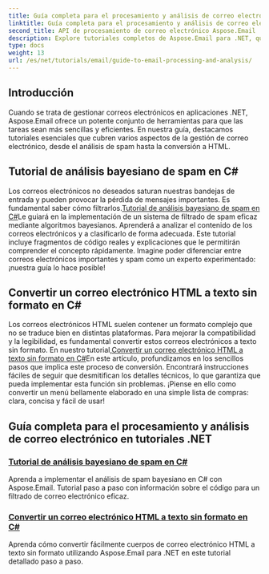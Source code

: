 ```yaml
---
title: Guía completa para el procesamiento y análisis de correo electrónico en .NET
linktitle: Guía completa para el procesamiento y análisis de correo electrónico en .NET
second_title: API de procesamiento de correo electrónico Aspose.Email .NET
description: Explore tutoriales completos de Aspose.Email para .NET, que cubren el procesamiento de correo electrónico, el análisis de spam, la conversión de HTML y más para optimizar sus aplicaciones .NET.
type: docs
weight: 13
url: /es/net/tutorials/email/guide-to-email-processing-and-analysis/
---
```

## Introducción

Cuando se trata de gestionar correos electrónicos en aplicaciones .NET, Aspose.Email ofrece un potente conjunto de herramientas para que las tareas sean más sencillas y eficientes. En nuestra guía, destacamos tutoriales esenciales que cubren varios aspectos de la gestión de correo electrónico, desde el análisis de spam hasta la conversión a HTML. 

## Tutorial de análisis bayesiano de spam en C#
 Los correos electrónicos no deseados saturan nuestras bandejas de entrada y pueden provocar la pérdida de mensajes importantes. Es fundamental saber cómo filtrarlos.[Tutorial de análisis bayesiano de spam en C#](./bayesian-spam-analysis-in-csharp/)Le guiará en la implementación de un sistema de filtrado de spam eficaz mediante algoritmos bayesianos. Aprenderá a analizar el contenido de los correos electrónicos y a clasificarlo de forma adecuada. Este tutorial incluye fragmentos de código reales y explicaciones que le permitirán comprender el concepto rápidamente. Imagine poder diferenciar entre correos electrónicos importantes y spam como un experto experimentado: ¡nuestra guía lo hace posible!

## Convertir un correo electrónico HTML a texto sin formato en C#
 Los correos electrónicos HTML suelen contener un formato complejo que no se traduce bien en distintas plataformas. Para mejorar la compatibilidad y la legibilidad, es fundamental convertir estos correos electrónicos a texto sin formato. En nuestro tutorial,[Convertir un correo electrónico HTML a texto sin formato en C#](./convert-html-email-to-plain-text/)En este artículo, profundizamos en los sencillos pasos que implica este proceso de conversión. Encontrará instrucciones fáciles de seguir que desmitifican los detalles técnicos, lo que garantiza que pueda implementar esta función sin problemas. ¡Piense en ello como convertir un menú bellamente elaborado en una simple lista de compras: clara, concisa y fácil de usar!

## Guía completa para el procesamiento y análisis de correo electrónico en tutoriales .NET
### [Tutorial de análisis bayesiano de spam en C#](./bayesian-spam-analysis-in-csharp/)
Aprenda a implementar el análisis de spam bayesiano en C# con Aspose.Email. Tutorial paso a paso con información sobre el código para un filtrado de correo electrónico eficaz.
### [Convertir un correo electrónico HTML a texto sin formato en C#](./convert-html-email-to-plain-text/)
Aprenda cómo convertir fácilmente cuerpos de correo electrónico HTML a texto sin formato utilizando Aspose.Email para .NET en este tutorial detallado paso a paso.